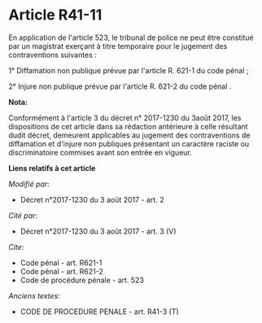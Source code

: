 # Article R41-11

En application de l'article 523, le tribunal de police ne peut être constitué par un magistrat exerçant à titre temporaire
pour le jugement des contraventions suivantes :

1° Diffamation non publique prévue par l'article R. 621-1 du code pénal ;

2° Injure non publique prévue par l'article R. 621-2 du code pénal .

**Nota:**

Conformément à l'article 3 du décret n° 2017-1230 du 3août 2017, les dispositions de cet article dans sa rédaction antérieure
à celle résultant dudit décret, demeurent applicables au jugement des contraventions de diffamation et d'injure non publiques
présentant un caractère raciste ou discriminatoire commises avant son entrée en vigueur.

**Liens relatifs à cet article**

_Modifié par_:

  - Décret n°2017-1230 du 3 août 2017 - art. 2

_Cité par_:

  - Décret n°2017-1230 du 3 août 2017 - art. 3 (V)

_Cite_:

  - Code pénal - art. R621-1
  - Code pénal - art. R621-2
  - Code de procédure pénale - art. 523

_Anciens textes_:

  - CODE DE PROCEDURE PENALE - art. R41-3 (T)
